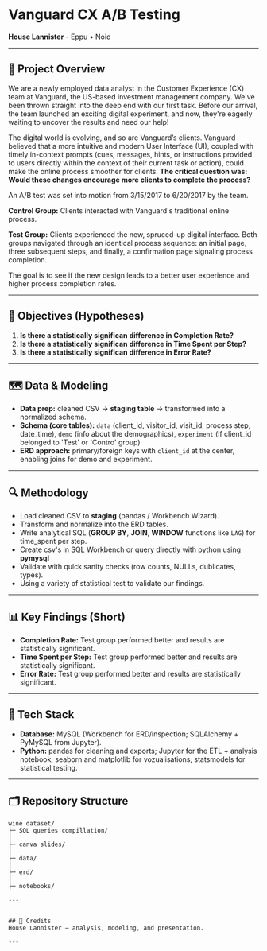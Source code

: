 # Vanguard CX A/B Testing

**House Lannister** - Eppu • Noid

---

## 🧠 Project Overview
We are a newly employed data analyst in the Customer Experience (CX) team at Vanguard, the US-based investment management company. We've been thrown straight into the deep end with our first task. Before our arrival, the team launched an exciting digital experiment, and now, they're eagerly waiting to uncover the results and need our help!

The digital world is evolving, and so are Vanguard’s clients. Vanguard believed that a more intuitive and modern User Interface (UI), coupled with timely in-context prompts (cues, messages, hints, or instructions provided to users directly within the context of their current task or action), could make the online process smoother for clients. **The critical question was: Would these changes encourage more clients to complete the process?**

An A/B test was set into motion from 3/15/2017 to 6/20/2017 by the team.

**Control Group:** Clients interacted with Vanguard's traditional online process.

**Test Group:** Clients experienced the new, spruced-up digital interface.
Both groups navigated through an identical process sequence: an initial page, three subsequent steps, and finally, a confirmation page signaling process completion.

The goal is to see if the new design leads to a better user experience and higher process completion rates.

---

## 🎯 Objectives (Hypotheses)
1) **Is there a statistically significan difference in Completion Rate?**  
2) **Is there a statistically significan difference in Time Spent per Step?**  
3) **Is there a statistically significan difference in Error Rate?**

---

## 🗺️ Data & Modeling
- **Data prep:** cleaned CSV → **staging table** → transformed into a normalized schema.  
- **Schema (core tables):** `data` (client_id, visitor_id, visit_id, process step, date_time), `demo` (info about the demographics),  `experiment` (if client_id belonged to 'Test' or 'Contro' group)
- **ERD approach:** primary/foreign keys with `client_id` at the center, enabling joins for demo and experiment.

---

## 🔍 Methodology
- Load cleaned CSV to **staging** (pandas / Workbench Wizard).  
- Transform and normalize into the ERD tables.  
- Write analytical SQL (**GROUP BY**, **JOIN**, **WINDOW** functions like `LAG`) for time_spent per step.
- Create csv's in SQL Workbench or query directly with python using **pymysql** 
- Validate with quick sanity checks (row counts, NULLs, dublicates, types).
- Using a variety of statistical test to validate our findings.

---

## 📊 Key Findings (Short)
- **Completion Rate:** Test group performed better and results are statistically significant.  
- **Time Spent per Step:** Test group performed better and results are statistically significant. 
- **Error Rate:** Test group performed better and results are statistically significant.

---

## 🧰 Tech Stack
- **Database:** MySQL (Workbench for ERD/inspection; SQLAlchemy + PyMySQL from Jupyter).  
- **Python:** pandas for cleaning and exports; Jupyter for the ETL + analysis notebook; seaborn and matplotlib for vozualisations; statsmodels for statistical testing.

---

## 🗂️ Repository Structure
```
wine dataset/
├─ SQL queries compillation/
│
├─ canva slides/
│  
├─ data/
│
├─ erd/
│
├─ notebooks/

---


## 🙌 Credits
House Lannister — analysis, modeling, and presentation.

---
